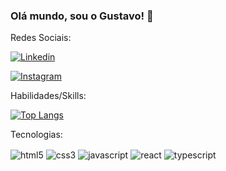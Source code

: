 ### Olá mundo, sou o Gustavo! 💪

Redes Sociais:

[![Linkedin](https://img.shields.io/badge/LinkedIn-0077B5?style=for-the-badge&logo=linkedin&logoColor=white)](https://www.linkedin.com/in/gustavo-guilherme-damasceno-b2a07b255/)

[![Instagram](https://img.shields.io/badge/Instagram-E4405F?style=for-the-badge&logo=instagram&logoColor=white)](https://www.instagram.com/g_guids/)

Habilidades/Skills:

[![Top Langs](https://github-readme-stats.vercel.app/api/top-langs/?username=gus955&layout=donut)](https://github.com/gus955/github-readme-stats)


Tecnologias:

<div>
    <img align="center" alt="html5"
     src="https://img.shields.io/badge/HTML-239120?style=for-the-badge&logo=html5&logoColor=white">
    <img align="center" alt="css3"
     src="https://img.shields.io/badge/CSS-239120?&style=for-the-badge&logo=css3&logoColor=white">
    <img align="center" alt="javascript"
     src="https://img.shields.io/badge/JavaScript-F7DF1E?style=for-the-badge&logo=javascript&logoColor=black">
     <img align="center" alt="react"
     src="https://img.shields.io/badge/React-20232A?style=for-the-badge&logo=react&logoColor=61DAFB">
     <img align="center" alt="typescript"
     src="https://img.shields.io/badge/TypeScript-007ACC?style=for-the-badge&logo=typescript&logoColor=white">
</div>

